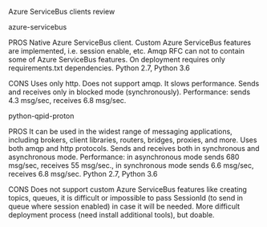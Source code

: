 Azure ServiceBus clients review

azure-servicebus

PROS
Native Azure ServiceBus client.
Custom Azure ServiceBus features are implemented, i.e. session enable, etc. Amqp RFC can not to contain some of Azure ServiceBus features.
On deployment requires only requirements.txt dependencies.
Python 2.7, Python 3.6

CONS
Uses only http. Does not support amqp. It slows performance.
Sends and receives only in blocked mode (synchronously).
Performance: sends 4.3 msg/sec, receives 6.8 msg/sec.


python-qpid-proton

PROS
It can be used in the widest range of messaging applications, including brokers, client libraries, routers, bridges, proxies, and more.
Uses both amqp and http protocols.
Sends and receives both in synchronous and asynchronous  mode.
Performance: in asynchronous mode sends 680 msg/sec, receives 55 msg/sec., in synchronous mode sends 6.6 msg/sec, receives 6.8 msg/sec.
Python 2.7, Python 3.6

CONS
Does not support custom Azure ServiceBus features like creating topics, queues, it is difficult or impossible to pass SessionId (to send in queue where session enabled) in case it will be needed.
More difficult deployment process (need install additional tools), but doable.
